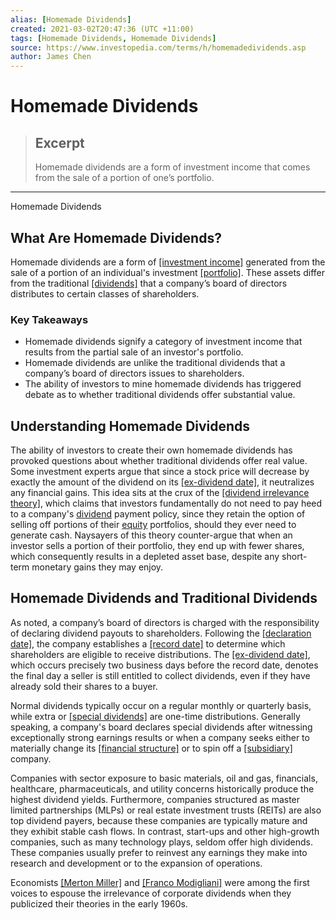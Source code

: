```yaml
---
alias: [Homemade Dividends]
created: 2021-03-02T20:47:36 (UTC +11:00)
tags: [Homemade Dividends, Homemade Dividends]
source: https://www.investopedia.com/terms/h/homemadedividends.asp
author: James Chen
---
```


# Homemade Dividends

> ## Excerpt
> Homemade dividends are a form of investment income that comes from the sale of a portion of one’s portfolio.

---

Homemade Dividends
## What Are Homemade Dividends?

Homemade dividends are a form of [[investment income]](https://www.investopedia.com/terms/i/investmentincome.asp) generated from the sale of a portion of an individual's investment [[portfolio]](https://www.investopedia.com/terms/p/portfolio.asp). These assets differ from the traditional [[dividends]](https://www.investopedia.com/terms/d/dividend.asp) that a company’s board of directors distributes to certain classes of shareholders.

### Key Takeaways

-   Homemade dividends signify a category of investment income that results from the partial sale of an investor's portfolio. 
-   Homemade dividends are unlike the traditional dividends that a company’s board of directors issues to shareholders.
-   The ability of investors to mine homemade dividends has triggered debate as to whether traditional dividends offer substantial value. 

## Understanding Homemade Dividends

The ability of investors to create their own homemade dividends has provoked questions about whether traditional dividends offer real value. Some investment experts argue that since a stock price will decrease by exactly the amount of the dividend on its [[ex-dividend date]](https://www.investopedia.com/terms/e/ex-dividend.asp), it neutralizes any financial gains. This idea sits at the crux of the [[dividend irrelevance theory]](https://www.investopedia.com/terms/d/dividendirrelevance.asp), which claims that investors fundamentally do not need to pay heed to a company's [dividend](https://www.investopedia.com/terms/d/dividend.asp) payment policy, since they retain the option of selling off portions of their [equity](https://www.investopedia.com/terms/e/equity.asp) portfolios, should they ever need to generate cash. Naysayers of this theory counter-argue that when an investor sells a portion of their portfolio, they end up with fewer shares, which consequently results in a depleted asset base, despite any short-term monetary gains they may enjoy.

## Homemade Dividends and Traditional Dividends

As noted, a company’s board of directors is charged with the responsibility of declaring dividend payouts to shareholders. Following the [[declaration date]](https://www.investopedia.com/terms/d/declarationdate.asp), the company establishes a [[record date]](https://www.investopedia.com/terms/r/recorddate.asp) to determine which shareholders are eligible to receive distributions. The [[ex-dividend date]](https://www.investopedia.com/terms/e/ex-dividend.asp), which occurs precisely two business days before the record date, denotes the final day a seller is still entitled to collect dividends, even if they have already sold their shares to a buyer.

Normal dividends typically occur on a regular monthly or quarterly basis, while extra or [[special dividends]](https://www.investopedia.com/terms/s/specialdividend.asp) are one-time distributions. Generally speaking, a company's board declares special dividends after witnessing exceptionally strong earnings results or when a company seeks either to materially change its [[financial structure]](https://www.investopedia.com/terms/f/financial-structure.asp) or to spin off a [[subsidiary]](https://www.investopedia.com/terms/s/subsidiary.asp) company.

Companies with sector exposure to basic materials, oil and gas, financials, healthcare, pharmaceuticals, and utility concerns historically produce the highest dividend yields. Furthermore, companies structured as master limited partnerships (MLPs) or real estate investment trusts (REITs) are also top dividend payers, because these companies are typically mature and they exhibit stable cash flows. In contrast, start-ups and other high-growth companies, such as many technology plays, seldom offer high dividends. These companies usually prefer to reinvest any earnings they make into research and development or to the expansion of operations.

Economists [[Merton Miller]](https://www.investopedia.com/terms/m/merton-miller.asp) and [[Franco Modigliani]](https://www.investopedia.com/terms/f/franco-modigliani.asp) were among the first voices to espouse the irrelevance of corporate dividends when they publicized their theories in the early 1960s.
